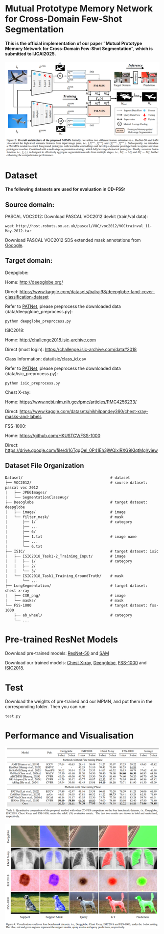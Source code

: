 # Mutual Prototype Memory Network for Cross-Domain Few-Shot Segmentation

#### This is the official implementation of our paper "Mutual Prototype Memory Network for Cross-Domain Few-Shot Segmentation", which is submitted to IJCAI2025.
![image](figs/overall.png) 

# Dataset

#### The following datasets are used for evaluation in CD-FSS:

## Source domain:
  PASCAL VOC2012: Download PASCAL VOC2012 devkit (train/val data):  
  
    wget http://host.robots.ox.ac.uk/pascal/VOC/voc2012/VOCtrainval_11-May-2012.tar

  Download PASCAL VOC2012 SDS extended mask annotations from [Gooogle](https://drive.google.com/file/d/10zxG2VExoEZUeyQl_uXga2OWHjGeZaf2/view).

## Target domain:
  Deepglobe:
  
  Home: http://deepglobe.org/
  
  Direct: https://www.kaggle.com/datasets/balraj98/deepglobe-land-cover-classification-dataset
  
  Refer to [PATNet](https://github.com/slei109/PATNet), please preprocess the downloaded data (data/deepglobe_preprocess.py):

    python deepglobe_preprocess.py 

  ISIC2018:

  Home: http://challenge2018.isic-archive.com

  Direct (must login): https://challenge.isic-archive.com/data#2018

  Class Information: data/isic/class_id.csv

  Refer to [PATNet](https://github.com/slei109/PATNet), please preprocess the downloaded data (data/isic_preprocess.py):

    python isic_preprocess.py

  Chest X-ray:

  Home: https://www.ncbi.nlm.nih.gov/pmc/articles/PMC4256233/

  Direct: https://www.kaggle.com/datasets/nikhilpandey360/chest-xray-masks-and-labels

  FSS-1000:
  
  Home: https://github.com/HKUSTCV/FSS-1000
  
  Direct: https://drive.google.com/file/d/16TgqOeI_0P41Eh3jWQlxlRXG9KIqtMgI/view

## Dataset File Organization

    Dataset/                                        # dataset
    ├── VOC2012/                                    # source dataset: pascal voc 2012
    |   ├── JPEGImages/
    |   └── SegmentationClassAug/
    ├── Deeoglobe                                   # target dataset: deepglobe
    |   ├── image/                                  # image
    |   └── filter_mask/                            # mask
    |       ├── 1/                                  # category
    |       ├── ...                                 
    |       ├── 6/
    |       ├── 1.txt                               # image name
    |       ├── ...  
    |       └── 6.txt    
    ├── ISIC/                                       # target dataset: isic
    |   ├── ISIC2018_Task1-2_Training_Input/        # image
    |   |   ├── 1/                                  # category
    |   |   ├── 2/
    |   |   └── 3/
    |   └── ISIC2018_Task1_Training_GroundTruth/    # mask
    |       └── ...
    ├── LungSegmentation/                           # target dataset: chest x-ray
    |   ├── CXR_png/                                # image
    |   └── masks/                                  # mask
    └── FSS-1000                                    # target dataset: fss-1000
        ├── ab_wheel/                               # category
        └── ...

# Pre-trained ResNet Models

Download pre-trained models: [ResNet-50](https://drive.google.com/file/d/1FTwDMAddcLrWK8Q_yy7E1uaAMYUVvhhn/view?usp=drive_link) and [SAM](https://drive.google.com/file/d/1pYBYPUM8JFQQAJD5kkIVutVGy4DcFgqw/view?usp=drive_link)

Download our trained models: [Chest X-ray](https://drive.google.com/file/d/1pmGwI39Rqxvi2qaxJzp3Hxcetxz2PUKE/view?usp=drive_link), [Deepglobe](https://drive.google.com/file/d/1jZt3kFv996-U-I3KD4K0qEvX3S6qM2My/view?usp=drive_link), 
[FSS-1000](https://drive.google.com/file/d/1MJJSQoSUNJ4r4OWoUCTgvUj5MGFfORu2/view?usp=drive_link) and [ISIC2018](https://drive.google.com/file/d/1yS-W7E78hJLwQXiP43Ot4kFogeei1qHM/view?usp=drive_link).


# Test
Download the weights of pre-trained and our MPMN, and put them in the corresponding folder. Then you can run:

    test.py

# Performance and Visualisation
![image](figs/results.png) 

![image](figs/visualisation.png) 






  
